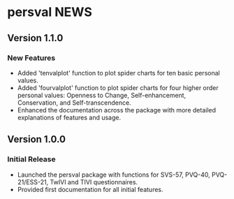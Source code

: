 # persval NEWS

## Version 1.1.0

### New Features
- Added 'tenvalplot' function to plot spider charts for ten basic personal values.
- Added 'fourvalplot' function to plot spider charts for four higher order personal values: Openness to Change, Self-enhancement, Conservation, and Self-transcendence.
- Enhanced the documentation across the package with more detailed explanations of features and usage.

## Version 1.0.0

### Initial Release
- Launched the persval package with functions for SVS-57, PVQ-40, PVQ-21/ESS-21, TwIVI and TIVI questionnaires.
- Provided first documentation for all initial features.
